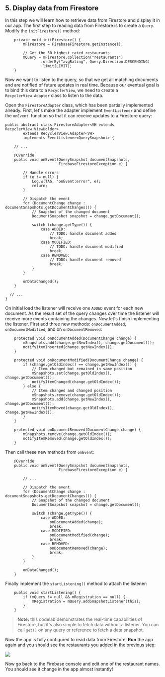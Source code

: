 ## 5. Display data from Firestore

In this step we will learn how to retrieve data from Firestore and display it in our app. The first step to reading data from Firestore is to create a `Query`. Modify the `initFirestore()` method:

```
    private void initFirestore() {
        mFirestore = FirebaseFirestore.getInstance();

        // Get the 50 highest rated restaurants
        mQuery = mFirestore.collection("restaurants")
                .orderBy("avgRating", Query.Direction.DESCENDING)
                .limit(LIMIT);
    }
```

Now we want to listen to the query, so that we get all matching documents and are notified of future updates in real time. Because our eventual goal is to bind this data to a `RecyclerView`, we need to create a `RecyclerView.Adapter` class to listen to the data.

Open the `FirestoreAdapter` class, which has been partially implemented already. First, let's make the adapter implement `EventListener` and define the `onEvent `function so that it can receive updates to a Firestore query:

```
public abstract class FirestoreAdapter<VH extends RecyclerView.ViewHolder>
        extends RecyclerView.Adapter<VH>
        implements EventListener<QuerySnapshot> {

    // ...

    @Override
    public void onEvent(QuerySnapshot documentSnapshots, 
                        FirebaseFirestoreException e) {
        
        // Handle errors
        if (e != null) {
            Log.w(TAG, "onEvent:error", e);
            return;
        }

        // Dispatch the event
        for (DocumentChange change : documentSnapshots.getDocumentChanges()) {
            // Snapshot of the changed document
            DocumentSnapshot snapshot = change.getDocument();
            
            switch (change.getType()) {
                case ADDED:
                    // TODO: handle document added
                    break;
                case MODIFIED:
                    // TODO: handle document modified
                    break;
                case REMOVED:
                    // TODO: handle document removed
                    break;
            }
        }

        onDataChanged();
    }

  // ...
}
```

On initial load the listener will receive one `ADDED` event for each new document. As the result set of the query changes over time the listener will receive more events containing the changes. Now let's finish implementing the listener. First add three new methods: `onDocumentAdded`, `onDocumentModified`, and on `onDocumentRemoved`:

```
    protected void onDocumentAdded(DocumentChange change) {
        mSnapshots.add(change.getNewIndex(), change.getDocument());
        notifyItemInserted(change.getNewIndex());
    }

    protected void onDocumentModified(DocumentChange change) {
        if (change.getOldIndex() == change.getNewIndex()) {
            // Item changed but remained in same position
            mSnapshots.set(change.getOldIndex(), change.getDocument());
            notifyItemChanged(change.getOldIndex());
        } else {
            // Item changed and changed position
            mSnapshots.remove(change.getOldIndex());
            mSnapshots.add(change.getNewIndex(), change.getDocument());
            notifyItemMoved(change.getOldIndex(), change.getNewIndex());
        }
    }

    protected void onDocumentRemoved(DocumentChange change) {
        mSnapshots.remove(change.getOldIndex());
        notifyItemRemoved(change.getOldIndex());
    }
```

Then call these new methods from `onEvent`:

```
    @Override
    public void onEvent(QuerySnapshot documentSnapshots,
                        FirebaseFirestoreException e) {

        // ...

        // Dispatch the event
        for (DocumentChange change : documentSnapshots.getDocumentChanges()) {
            // Snapshot of the changed document
            DocumentSnapshot snapshot = change.getDocument();

            switch (change.getType()) {
                case ADDED:
                    onDocumentAdded(change);
                    break;
                case MODIFIED:
                    onDocumentModified(change);
                    break;
                case REMOVED:
                    onDocumentRemoved(change);
                    break;
            }
        }
        
        onDataChanged();
    }
```

Finally implement the `startListening()` method to attach the listener:

```
    public void startListening() {
        if (mQuery != null && mRegistration == null) {
            mRegistration = mQuery.addSnapshotListener(this);
        }
    }
```

> **Note:** this codelab demonstrates the real-time capabilities of Firestore, but it's also simple to fetch data without a listener. You can call `get()` on any query or reference to fetch a data snapshot.

Now the app is fully configured to read data from Firestore. **Run** the app again and you should see the restaurants you added in the previous step:

![](https://codelabs.developers.google.com/codelabs/firestore-android/img/9e45f40faefce5d0.png)

Now go back to the Firebase console and edit one of the restaurant names. You should see it change in the app almost instantly!
